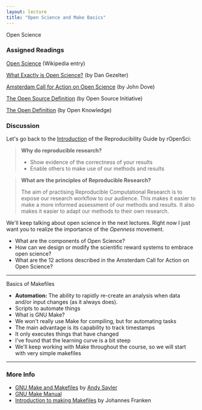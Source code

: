```yaml
---
layout: lecture
title: "Open Science and Make Basics"
---
```


<p class="message">
  Open Science
</p>


### Assigned Readings

<a href="https://en.wikipedia.org/wiki/Open_science" target="_blank"><i class="fa fa-newspaper-o" aria-hidden="true"></i> Open Science</a> (Wikipedia entry)

<a href="http://www.openscience.org/blog/?p=269" target="_blank"><i class="fa fa-newspaper-o" aria-hidden="true"></i> What Exactly is Open Science?</a> (by Dan Gezelter)

<a href="https://wiki.surfnet.nl/display/OSCFA/Amsterdam+Call+for+Action+on+Open+Science" target="_blank"><i class="fa fa-newspaper-o" aria-hidden="true"></i> Amsterdam Call for Action on Open Science</a> (by John Dove)

<a href="https://opensource.org/osd-annotated" target="_blank"><i class="fa fa-newspaper-o" aria-hidden="true"></i> The Open Source Definition</a> (by Open Source Initiative)

<a href="http://opendefinition.org/" target="_blank"><i class="fa fa-newspaper-o" aria-hidden="true"></i> The Open Definition</a> (by Open Knowledge)


### Discussion

Let's go back to the [Introduction](http://ropensci.github.io/reproducibility-guide/sections/introduction/) of the Reproducibility Guide by rOpenSci:

> __Why do reproducible research?__
>
> - Show evidence of the correctness of your results
> - Enable others to make use of our methods and results

> __What are the principles of Reproducible Research?__
>
> The aim of practising Reproducible Computational Research is to 
> expose our research workflow to our audience.
> This makes it easier to make a more informed assessment of our methods and results.
> It also makes it easier to adapt our methods to their own research.


We'll keep talking about open science in the next lectures. Right now I just want
you to realize the importance of the _Openness_ movement.

- What are the components of Open Science?
- How can we design or modify the scientific reward systems to embrace open science?
- What are the 12 actions described in the Amsterdam Call for Action on Open Science?


-----

<p class="message">
  Basics of Makefiles
</p>


- __Automation:__ The ability to rapidly re-create an analysis when data
and/or input changes (as it always does).
- Scripts to automate things
- What is GNU Make?
- We won't really use Make for compiling, but for automating tasks
- The main advantage is its capability to track timestamps
- It only executes things that have changed
- I've found that the learning curve is a bit steep
- We'll keep working with Make throughout the course,
so we will start with very simple makefiles

-----

<h3>
	<span class="fa fa-info-circle fa-lg main-list-item-icon"></span>
	More Info
</h3>

- <a href="https://www.youtube.com/watch?v=Lyp36ku7D0A" target="_blank">GNU Make and Makefiles</a> by <a href="https://www.andysayler.com/" target="_blank">Andy Sayler</a>
- [GNU Make Manual](http://www.gnu.org/software/make/manual/make.html)
- [Introduction to making Makefiles](http://www.jfranken.de/homepages/johannes/vortraege/make_inhalt.en.html) by Johannes Franken
